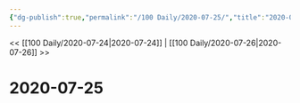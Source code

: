```yaml
---
{"dg-publish":true,"permalink":"/100 Daily/2020-07-25/","title":"2020-07-25","created":"2023-04-06T21:20:46.774+08:00","updated":"2023-04-06T21:20:51.491+08:00"}
---
```



<< [[100 Daily/2020-07-24\|2020-07-24]] | [[100 Daily/2020-07-26\|2020-07-26]] >>

# 2020-07-25
